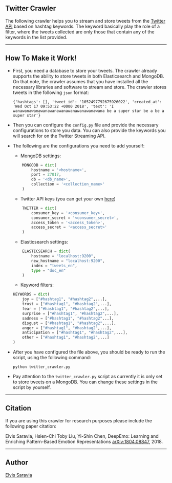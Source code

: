 ## Twitter Crawler
The following crawler helps you to stream and store tweets from the [Twitter API](https://developer.twitter.com/en/docs.html) based on hashtag keywords. The keyword basically play the role of a filter, where the tweets collected are only those that contain any of the keywords in the list provided. 

---
## How To Make it Work!
- First, you need a database to store your tweets. The crawler already supports the ability to store tweets in both Elasticsearch and MongoDB. On that note, the crawler assumes that you have installed all the necessary libraries and software to stream and store. The crawler stores tweets in tthe following `json` format: 

    `{'hashtags': [], 'tweet_id': '1052497792675926022', 'created_at': 'Wed Oct 17 09:53:22 +0000 2018', 'text': 'I wanawanawanawanawanawanawanawanawanawana be a super star be a be a super star'}`

- Then you can configure the `config.py` file and provide the necessary configurations to store you data. You can also provide the keywords you will search for on the Twitter Streaming API.

- The following are the configurations you need to add yourself:
    - MongoDB settings:
    ```python
        MONGODB = dict(
            hostname = '<hostname>',
            port = 27017,
            db = '<db_name>',
            collection = '<collection_name>'
        )
    ```
    - Twitter API keys (you can get your own [here](https://apps.twitter.com/))
    ```python
        TWITTER = dict(
            consumer_key = '<consumer_key>',
            consumer_secret = '<consumer_secret>',
            access_token = '<access_token>',
            access_secret = '<access_secret>'
        )
    ```
    - Elasticsearch settings:
    ```python
        ELASTICSEARCH = dict(
            hostname = "localhost:9200",
            new_hostname = "localhost:9200",
            index = "tweets_en",
            type = "doc_en"
        )
    ```
    - Keyword filters:
    ```python
    KEYWORDS = dict( 
        joy = ["#hashtag1", "#hashtag2",...],
        trust = ["#hashtag1", "#hashtag2",...],
        fear = ["#hashtag1", "#hashtag2",...],
        surprise = ["#hashtag1", "#hashtag2",...],
        sadness = ["#hashtag1", "#hashtag2"...],
        disgust = ["#hashtag1", "#hashtag2",...],
        anger = ["#hashtag1", "#hashtag2",...],
        anticipation = ["#hashtag1", "#hashtag2",...],
        other = ["#hashtag1", "#hashtag2",...]
    )
    ```

- After you have configured the file above, you should be ready to run the script, using the following command: 

    `python twitter_crawler.py`
    
- Pay attention to the `twitter_crawler.py` script as currently it is only set to store tweets on a MongoDB. You can change these settings in the script by yourself. 

---
## Citation

If you are using this crawler for research purposes please include the following paper citation:

Elvis Saravia, Hsien-Chi Toby Liu, Yi-Shin Chen, DeepEmo: Learning and Enriching Pattern-Based Emotion Representations [arXiv:1804.08847](https://arxiv.org/abs/1804.08847), 2018.

---
## Author
[Elvis Saravia](https://twitter.com/omarsar0)
